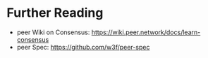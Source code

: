 # Further Reading

- peer Wiki on Consensus: <https://wiki.peer.network/docs/learn-consensus>
- peer Spec: <https://github.com/w3f/peer-spec>
